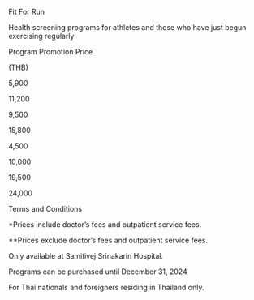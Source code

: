 ﻿Fit For Run

Health screening programs for athletes and those who have just begun exercising regularly

Program	Promotion Price

(THB)

5,900

11,200

9,500

15,800

4,500

10,000

19,500

24,000

Terms and Conditions



\*Prices include doctor’s fees and outpatient service fees.

\*\*Prices exclude doctor’s fees and outpatient service fees.

Only available at Samitivej Srinakarin Hospital.

Programs can be purchased until December 31, 2024

For Thai nationals and foreigners residing in Thailand only.



